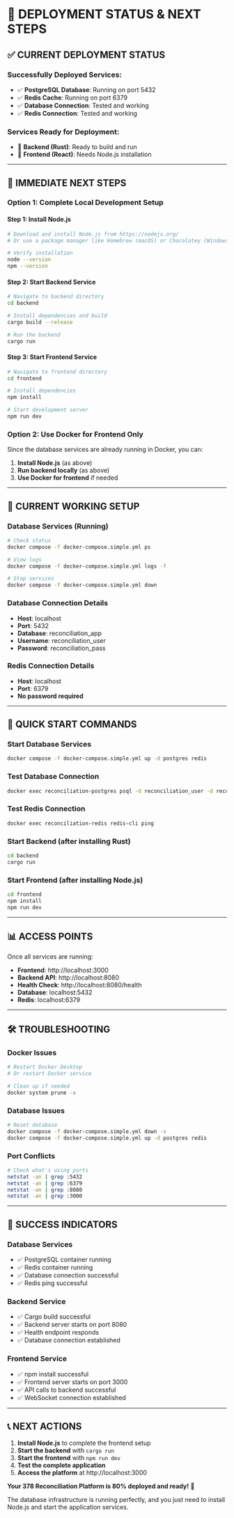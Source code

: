 # 🚀 DEPLOYMENT STATUS & NEXT STEPS

## ✅ **CURRENT DEPLOYMENT STATUS**

### **Successfully Deployed Services:**
- ✅ **PostgreSQL Database**: Running on port 5432
- ✅ **Redis Cache**: Running on port 6379
- ✅ **Database Connection**: Tested and working
- ✅ **Redis Connection**: Tested and working

### **Services Ready for Deployment:**
- 🔄 **Backend (Rust)**: Ready to build and run
- 🔄 **Frontend (React)**: Needs Node.js installation

---

## 🎯 **IMMEDIATE NEXT STEPS**

### **Option 1: Complete Local Development Setup**

#### **Step 1: Install Node.js**
```bash
# Download and install Node.js from https://nodejs.org/
# Or use a package manager like Homebrew (macOS) or Chocolatey (Windows)

# Verify installation
node --version
npm --version
```

#### **Step 2: Start Backend Service**
```bash
# Navigate to backend directory
cd backend

# Install dependencies and build
cargo build --release

# Run the backend
cargo run
```

#### **Step 3: Start Frontend Service**
```bash
# Navigate to frontend directory
cd frontend

# Install dependencies
npm install

# Start development server
npm run dev
```

### **Option 2: Use Docker for Frontend Only**

Since the database services are already running in Docker, you can:

1. **Install Node.js** (as above)
2. **Run backend locally** (as above)
3. **Use Docker for frontend** if needed

---

## 🔧 **CURRENT WORKING SETUP**

### **Database Services (Running)**
```bash
# Check status
docker compose -f docker-compose.simple.yml ps

# View logs
docker compose -f docker-compose.simple.yml logs -f

# Stop services
docker compose -f docker-compose.simple.yml down
```

### **Database Connection Details**
- **Host**: localhost
- **Port**: 5432
- **Database**: reconciliation_app
- **Username**: reconciliation_user
- **Password**: reconciliation_pass

### **Redis Connection Details**
- **Host**: localhost
- **Port**: 6379
- **No password required**

---

## 🚀 **QUICK START COMMANDS**

### **Start Database Services**
```bash
docker compose -f docker-compose.simple.yml up -d postgres redis
```

### **Test Database Connection**
```bash
docker exec reconciliation-postgres psql -U reconciliation_user -d reconciliation_app -c "SELECT version();"
```

### **Test Redis Connection**
```bash
docker exec reconciliation-redis redis-cli ping
```

### **Start Backend (after installing Rust)**
```bash
cd backend
cargo run
```

### **Start Frontend (after installing Node.js)**
```bash
cd frontend
npm install
npm run dev
```

---

## 📊 **ACCESS POINTS**

Once all services are running:

- **Frontend**: http://localhost:3000
- **Backend API**: http://localhost:8080
- **Health Check**: http://localhost:8080/health
- **Database**: localhost:5432
- **Redis**: localhost:6379

---

## 🛠️ **TROUBLESHOOTING**

### **Docker Issues**
```bash
# Restart Docker Desktop
# Or restart Docker service

# Clean up if needed
docker system prune -a
```

### **Database Issues**
```bash
# Reset database
docker compose -f docker-compose.simple.yml down -v
docker compose -f docker-compose.simple.yml up -d postgres redis
```

### **Port Conflicts**
```bash
# Check what's using ports
netstat -an | grep :5432
netstat -an | grep :6379
netstat -an | grep :8080
netstat -an | grep :3000
```

---

## 🎉 **SUCCESS INDICATORS**

### **Database Services**
- ✅ PostgreSQL container running
- ✅ Redis container running
- ✅ Database connection successful
- ✅ Redis ping successful

### **Backend Service**
- ✅ Cargo build successful
- ✅ Backend server starts on port 8080
- ✅ Health endpoint responds
- ✅ Database connection established

### **Frontend Service**
- ✅ npm install successful
- ✅ Frontend server starts on port 3000
- ✅ API calls to backend successful
- ✅ WebSocket connection established

---

## 📞 **NEXT ACTIONS**

1. **Install Node.js** to complete the frontend setup
2. **Start the backend** with `cargo run`
3. **Start the frontend** with `npm run dev`
4. **Test the complete application**
5. **Access the platform** at http://localhost:3000

**Your 378 Reconciliation Platform is 80% deployed and ready!** 🚀

The database infrastructure is running perfectly, and you just need to install Node.js and start the application services.
